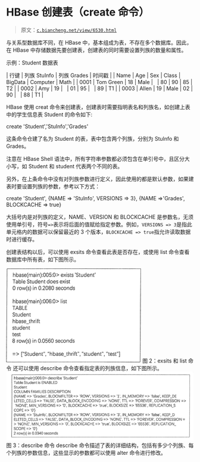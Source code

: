 # HBase 创建表（create 命令）

> 原文：[`c.biancheng.net/view/6530.html`](http://c.biancheng.net/view/6530.html)

与关系型数据库不同，在 HBase 中，基本组成为表，不存在多个数据库。因此，在 HBase 中存储数据先要创建表，创建表的同时需要设置列族的数量和属性。

示例：Student 数据表

| 行键 | 列族 StuInfo | 列族 Grades | 时间戳 |
| Name | Age | Sex | Class | BigData | Computer | Math |
| 0001 | Tom Green | 18 | Male |   | 80 | 90 | 85 | T2 |
| 0002 | Amy | 19 |   | 01 | 95 |   | 89 | T1 |
| 0003 | Allen | 19 | Male | 02 | 90 |   | 88 | T1 |

HBase 使用 creat 命令来创建表，创建表时需要指明表名和列族名，如创建上表中的学生信息表 Student 的命令如下:

create 'Student','StuInfo','Grades'

这条命令仓建了名为 Student 的表，表中包含两个列族，分别为 Stulnfo 和 Grades。

注意在 HBase Shell 语法中，所有字符串参数都必须包含在单引号中，且区分大小写，如 Student 和 student 代表两个不同的表。

另外，在上条命令中没有对列族参数进行定义，因此使用的都是默认参数，如果建表时要设置列族的参数，参考以下方式：

create 'Student', {NAME => 'Stulnfo', VERSIONS => 3}, {NAME =>'Grades', BLOCKCACHE => true}

大括号内是对列族的定义，NAME、VERSION 和 BLOCKCACHE 是参数名，无须使用单引号，符号`=>`表示将后面的值赋给指定参数。例如，`VERSIONS => 3`是指此单元格内的数据可以保留最近的 3 个版本，`BLOCKCACHE => true`指允许读取数据时进行缓存。

创建表结构以后，可以使用 exsits 命令查看此表是否存在，或使用 list 命令查看数据库中所有表，如下图所示。

![](img/3361a0f8bfb03ad4bbc2e43ce025dc91.png)
图 2：exsits 和 list 命令
还可以使用 describe 命令查看指定表的列族信息，如下图所示。
![](img/f471bc0f2626929f154a5edf6e3aca10.png)
图 3：describe 命令 describe 命令描述了表的详细结构，包括有多少个列族、每个列族的参数信息，这些显示的参数都可以使用 alter 命令进行修改。